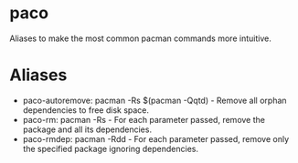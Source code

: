 # paco
Aliases to make the most common pacman commands more intuitive.

# Aliases

* paco-autoremove: pacman -Rs $(pacman -Qqtd) - Remove all orphan dependencies to free disk space.
* paco-rm: pacman -Rs - For each parameter passed, remove the package and all its dependencies. 
* paco-rmdep: pacman -Rdd - For each parameter passed, remove only the specified package ignoring dependencies.

